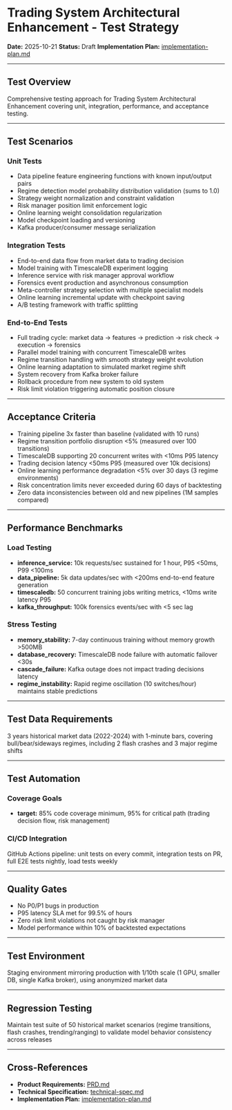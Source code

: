# Trading System Architectural Enhancement - Test Strategy

**Date:** 2025-10-21
**Status:** Draft
**Implementation Plan:** [implementation-plan.md](./implementation-plan.md)

---

## Test Overview

Comprehensive testing approach for Trading System Architectural Enhancement covering unit, integration, performance, and acceptance testing.

---

## Test Scenarios

### Unit Tests
- Data pipeline feature engineering functions with known input/output pairs
- Regime detection model probability distribution validation (sums to 1.0)
- Strategy weight normalization and constraint validation
- Risk manager position limit enforcement logic
- Online learning weight consolidation regularization
- Model checkpoint loading and versioning
- Kafka producer/consumer message serialization

### Integration Tests
- End-to-end data flow from market data to trading decision
- Model training with TimescaleDB experiment logging
- Inference service with risk manager approval workflow
- Forensics event production and asynchronous consumption
- Meta-controller strategy selection with multiple specialist models
- Online learning incremental update with checkpoint saving
- A/B testing framework with traffic splitting

### End-to-End Tests
- Full trading cycle: market data → features → prediction → risk check → execution → forensics
- Parallel model training with concurrent TimescaleDB writes
- Regime transition handling with smooth strategy weight evolution
- Online learning adaptation to simulated market regime shift
- System recovery from Kafka broker failure
- Rollback procedure from new system to old system
- Risk limit violation triggering automatic position closure

---

## Acceptance Criteria

- Training pipeline 3x faster than baseline (validated with 10 runs)
- Regime transition portfolio disruption <5% (measured over 100 transitions)
- TimescaleDB supporting 20 concurrent writes with <10ms P95 latency
- Trading decision latency <50ms P95 (measured over 10k decisions)
- Online learning performance degradation <5% over 30 days (3 regime environments)
- Risk concentration limits never exceeded during 60 days of backtesting
- Zero data inconsistencies between old and new pipelines (1M samples compared)

---

## Performance Benchmarks

### Load Testing
- **inference_service:** 10k requests/sec sustained for 1 hour, P95 <50ms, P99 <100ms
- **data_pipeline:** 5k data updates/sec with <200ms end-to-end feature generation
- **timescaledb:** 50 concurrent training jobs writing metrics, <10ms write latency P95
- **kafka_throughput:** 100k forensics events/sec with <5 sec lag

### Stress Testing
- **memory_stability:** 7-day continuous training without memory growth >500MB
- **database_recovery:** TimescaleDB node failure with automatic failover <30s
- **cascade_failure:** Kafka outage does not impact trading decisions latency
- **regime_instability:** Rapid regime oscillation (10 switches/hour) maintains stable predictions

---

## Test Data Requirements

3 years historical market data (2022-2024) with 1-minute bars, covering bull/bear/sideways regimes, including 2 flash crashes and 3 major regime shifts

---

## Test Automation

### Coverage Goals
- **target:** 85% code coverage minimum, 95% for critical path (trading decision flow, risk management)

### CI/CD Integration
GitHub Actions pipeline: unit tests on every commit, integration tests on PR, full E2E tests nightly, load tests weekly

---

## Quality Gates

- No P0/P1 bugs in production
- P95 latency SLA met for 99.5% of hours
- Zero risk limit violations not caught by risk manager
- Model performance within 10% of backtested expectations

---

## Test Environment

Staging environment mirroring production with 1/10th scale (1 GPU, smaller DB, single Kafka broker), using anonymized market data

---

## Regression Testing

Maintain test suite of 50 historical market scenarios (regime transitions, flash crashes, trending/ranging) to validate model behavior consistency across releases

---

## Cross-References

- **Product Requirements:** [PRD.md](./PRD.md)
- **Technical Specification:** [technical-spec.md](./technical-spec.md)
- **Implementation Plan:** [implementation-plan.md](./implementation-plan.md)
